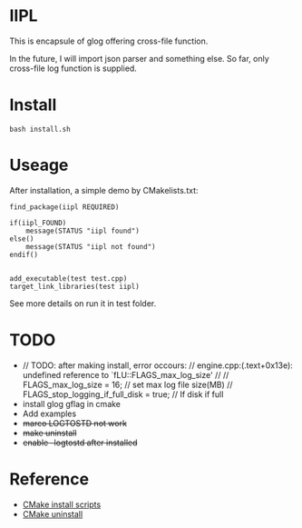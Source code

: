 # IIPL
This is encapsule of glog offering cross-file function.

In the future, I will import json parser and something else.
So far, only cross-file log function is supplied.

# Install

```
bash install.sh
```

# Useage
After installation, a simple demo by CMakelists.txt:
```
find_package(iipl REQUIRED)

if(iipl_FOUND)
    message(STATUS "iipl found")
else()
    message(STATUS "iipl not found")
endif()


add_executable(test test.cpp)
target_link_libraries(test iipl)
```

See more details on run it in test folder.

# TODO
* // TODO: after making install, error occours:
  // engine.cpp:(.text+0x13e): undefined reference to `fLU::FLAGS_max_log_size'
  // // FLAGS_max_log_size = 16;        // set max log file size(MB)
  // FLAGS_stop_logging_if_full_disk = true;  // If disk if full
* install glog gflag in cmake
* Add examples
* ~~marco LOGTOSTD not work~~
* ~~make uninstall~~
* ~~enable -logtostd after installed~~

# Reference
* [CMake install scripts](https://www.jianshu.com/p/ab7a94115d10)
* [CMake uninstall](https://blog.csdn.net/weixin_43742643/article/details/115293427)